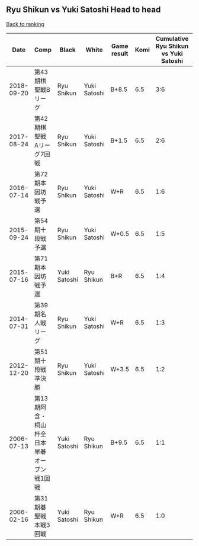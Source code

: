 ## Ryu Shikun vs Yuki Satoshi Head to head

[Back to ranking](../../index.md)




| **Date** | **Comp** | **Black** | **White** | **Game result** | **Komi** | **Cumulative Ryu Shikun vs Yuki Satoshi** | **Ryu Shikun streak** | **Yuki Satoshi streak** | 
| --- | --- | --- | --- | --- | --- | --- | --- | --- |
| 2018-09-20 | 第43期棋聖戦Bリーグ | Ryu Shikun | Yuki Satoshi | B+8.5 | 6.5 | 3:6 | 2 | 0 | 
| 2017-08-24 | 第42期棋聖戦　Aリーグ7回戦 | Ryu Shikun | Yuki Satoshi | B+1.5 | 6.5 | 2:6 | 1 | 0 | 
| 2016-07-14 | 第72期本因坊戦予選 | Ryu Shikun | Yuki Satoshi | W+R | 6.5 | 1:6 | 0 | 6 | 
| 2015-09-24 | 第54期十段戦予選 | Ryu Shikun | Yuki Satoshi | W+0.5 | 6.5 | 1:5 | 0 | 5 | 
| 2015-07-16 | 第71期本因坊戦予選 | Yuki Satoshi | Ryu Shikun | B+R | 6.5 | 1:4 | 0 | 4 | 
| 2014-07-31 | 第39期名人戦リーグ | Ryu Shikun | Yuki Satoshi | W+R | 6.5 | 1:3 | 0 | 3 | 
| 2012-12-20 | 第51期十段戦準決勝 | Ryu Shikun | Yuki Satoshi | W+3.5 | 6.5 | 1:2 | 0 | 2 | 
| 2006-07-13 | 第13期阿含・桐山杯全日本早碁オープン戦1回戦 | Yuki Satoshi | Ryu Shikun | B+9.5 | 6.5 | 1:1 | 0 | 1 | 
| 2006-02-16 | 第31期碁聖戦本戦3回戦 | Yuki Satoshi | Ryu Shikun | W+R | 6.5 | 1:0 | 1 | 0 |




